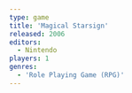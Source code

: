 ```yaml
---
type: game
title: 'Magical Starsign'
released: 2006
editors: 
  - Nintendo
players: 1
genres:
  - 'Role Playing Game (RPG)'
---
```

